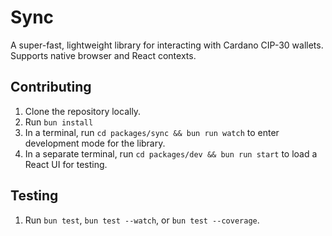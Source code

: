 # Sync

A super-fast, lightweight library for interacting with Cardano CIP-30 wallets. Supports native browser and React contexts.

## Contributing

1. Clone the repository locally.
2. Run `bun install`
3. In a terminal, run `cd packages/sync && bun run watch` to enter development mode for the library.
4. In a separate terminal, run `cd packages/dev && bun run start` to load a React UI for testing.

## Testing

1. Run `bun test`, `bun test --watch`, or `bun test --coverage`.
